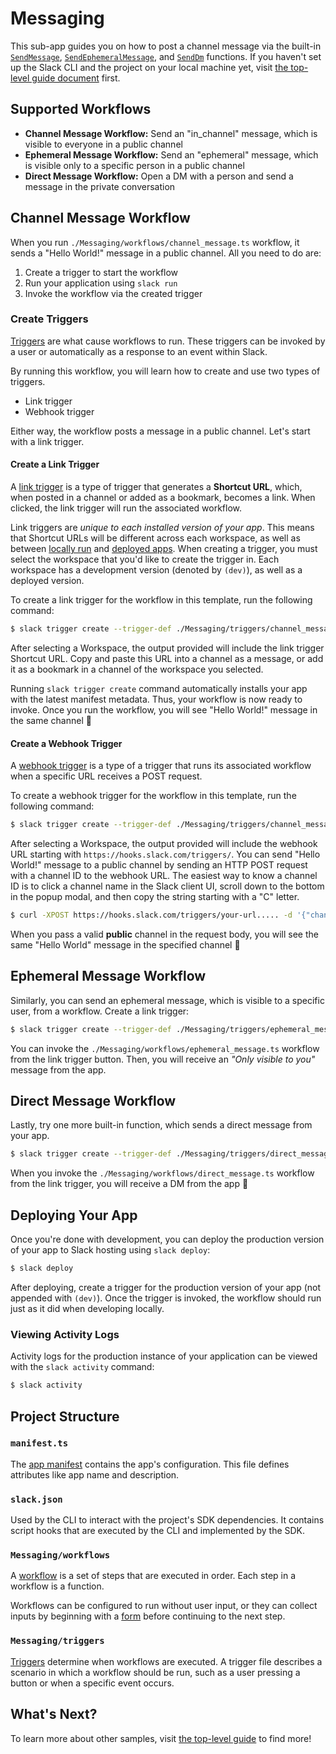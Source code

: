 # Messaging

This sub-app guides you on how to post a channel message via the built-in
[`SendMessage`](https://api.slack.com/future/functions#send-message),
[`SendEphemeralMessage`](https://api.slack.com/future/functions#send-ephemeral-message),
and [`SendDm`](https://api.slack.com/future/functions#send-direct-message)
functions. If you haven't set up the Slack CLI and the project on your local
machine yet, visit [the top-level guide document](../README.md) first.

## Supported Workflows

- **Channel Message Workflow:** Send an "in_channel" message, which is visible
  to everyone in a public channel
- **Ephemeral Message Workflow:** Send an "ephemeral" message, which is visible
  only to a specific person in a public channel
- **Direct Message Workflow:** Open a DM with a person and send a message in the
  private conversation

## Channel Message Workflow

When you run `./Messaging/workflows/channel_message.ts` workflow, it sends a
"Hello World!" message in a public channel. All you need to do are:

1. Create a trigger to start the workflow
2. Run your application using `slack run`
3. Invoke the workflow via the created trigger

### Create Triggers

[Triggers](https://api.slack.com/future/triggers) are what cause workflows to
run. These triggers can be invoked by a user or automatically as a response to
an event within Slack.

By running this workflow, you will learn how to create and use two types of
triggers.

- Link trigger
- Webhook trigger

Either way, the workflow posts a message in a public channel. Let's start with a
link trigger.

#### Create a Link Trigger

A [link trigger](https://api.slack.com/future/triggers/link) is a type of
trigger that generates a **Shortcut URL**, which, when posted in a channel or
added as a bookmark, becomes a link. When clicked, the link trigger will run the
associated workflow.

Link triggers are _unique to each installed version of your app_. This means
that Shortcut URLs will be different across each workspace, as well as between
[locally run](#running-your-project-locally) and
[deployed apps](#deploying-your-app). When creating a trigger, you must select
the workspace that you'd like to create the trigger in. Each workspace has a
development version (denoted by `(dev)`), as well as a deployed version.

To create a link trigger for the workflow in this template, run the following
command:

```zsh
$ slack trigger create --trigger-def ./Messaging/triggers/channel_message_link.ts
```

After selecting a Workspace, the output provided will include the link trigger
Shortcut URL. Copy and paste this URL into a channel as a message, or add it as
a bookmark in a channel of the workspace you selected.

Running `slack trigger create` command automatically installs your app with the
latest manifest metadata. Thus, your workflow is now ready to invoke. Once you
run the workflow, you will see "Hello World!" message in the same channel :tada:

#### Create a Webhook Trigger

A [webhook trigger](https://api.slack.com/future/triggers/webhook) is a type of
a trigger that runs its associated workflow when a specific URL receives a POST
request.

To create a webhook trigger for the workflow in this template, run the following
command:

```zsh
$ slack trigger create --trigger-def ./Messaging/triggers/channel_message_webhook.ts
```

After selecting a Workspace, the output provided will include the webhook URL
starting with `https://hooks.slack.com/triggers/`. You can send "Hello World!"
message to a public channel by sending an HTTP POST request with a channel ID to
the webhook URL. The easiest way to know a channel ID is to click a channel name
in the Slack client UI, scroll down to the bottom in the popup modal, and then
copy the string starting with a "C" letter.

```zsh
$ curl -XPOST https://hooks.slack.com/triggers/your-url..... -d '{"channel_id": "C1234567890"}'
```

When you pass a valid **public** channel in the request body, you will see the
same "Hello World" message in the specified channel :tada:

## Ephemeral Message Workflow

Similarly, you can send an ephemeral message, which is visible to a specific
user, from a workflow. Create a link trigger:

```zsh
$ slack trigger create --trigger-def ./Messaging/triggers/ephemeral_message_link.ts
```

You can invoke the `./Messaging/workflows/ephemeral_message.ts` workflow from
the link trigger button. Then, you will receive an _"Only visible to you"_
message from the app.

## Direct Message Workflow

Lastly, try one more built-in function, which sends a direct message from your
app.

```zsh
$ slack trigger create --trigger-def ./Messaging/triggers/direct_message_link.ts
```

When you invoke the `./Messaging/workflows/direct_message.ts` workflow from the
link trigger, you will receive a DM from the app :tada:

## Deploying Your App

Once you're done with development, you can deploy the production version of your
app to Slack hosting using `slack deploy`:

```zsh
$ slack deploy
```

After deploying, create a trigger for the production version of your app (not
appended with `(dev)`). Once the trigger is invoked, the workflow should run
just as it did when developing locally.

### Viewing Activity Logs

Activity logs for the production instance of your application can be viewed with
the `slack activity` command:

```zsh
$ slack activity
```

## Project Structure

### `manifest.ts`

The [app manifest](https://api.slack.com/future/manifest) contains the app's
configuration. This file defines attributes like app name and description.

### `slack.json`

Used by the CLI to interact with the project's SDK dependencies. It contains
script hooks that are executed by the CLI and implemented by the SDK.

### `Messaging/workflows`

A [workflow](https://api.slack.com/future/workflows) is a set of steps that are
executed in order. Each step in a workflow is a function.

Workflows can be configured to run without user input, or they can collect
inputs by beginning with a [form](https://api.slack.com/future/forms) before
continuing to the next step.

### `Messaging/triggers`

[Triggers](https://api.slack.com/future/triggers) determine when workflows are
executed. A trigger file describes a scenario in which a workflow should be run,
such as a user pressing a button or when a specific event occurs.

## What's Next?

To learn more about other samples, visit [the top-level guide](../README.md) to
find more!
